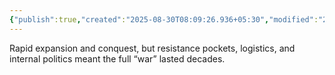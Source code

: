 ```yaml
---
{"publish":true,"created":"2025-08-30T08:09:26.936+05:30","modified":"2025-08-30T08:09:26.936+05:30","cssclasses":""}
---
```



Rapid expansion and conquest, but resistance pockets, logistics, and internal politics meant the full “war” lasted decades.
